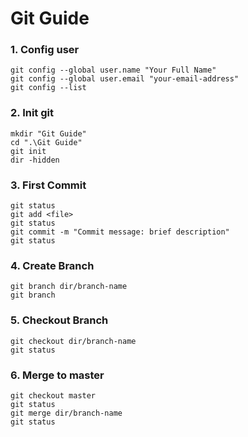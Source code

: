 # Git Guide
### 1. Config user
```
git config --global user.name "Your Full Name"
git config --global user.email "your-email-address"
git config --list
```

### 2. Init git
```
mkdir "Git Guide"
cd ".\Git Guide"
git init
dir -hidden
```

### 3. First Commit
```
git status
git add <file>
git status
git commit -m "Commit message: brief description"
git status
```

### 4. Create Branch
```
git branch dir/branch-name
git branch
```

### 5. Checkout Branch
```
git checkout dir/branch-name
git status
```

### 6. Merge to master
```
git checkout master
git status
git merge dir/branch-name
git status
```
